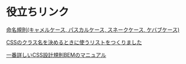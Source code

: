 # 役立ちリンク

[命名規則(キャメルケース, パスカルケース, スネークケース, ケバブケース)](https://www.wakuwakubank.com/posts/804-it-naming-convention/)

[CSSのクラス名を決めるときに使うリストをつくりました](https://qiita.com/manabuyasuda/items/dbb76ed36970bec95470)

[一番詳しいCSS設計規則BEMのマニュアル](https://qiita.com/Takuan_Oishii/items/0f0d2c5dc33a9b2d9cb1)